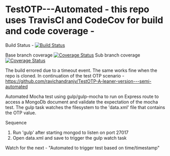 # TestOTP---Automated - this repo uses TravisCI and CodeCov for build and code coverage - 

Build Status - [![Build Status](https://travis-ci.org/ravichandranjv/TestOTP---Automated.svg?branch=master)](https://travis-ci.org/ravichandranjv/TestOTP---Automated)

Base branch coverage
[![Coverage Status](https://codecov.io/gh/ravichandranjv/TestOTP---Automated/badge.svg?branch=master)](https://codecov.io/gh/ravichandranjv/TestOTP---Automated?branch=master)
Sub branch coverage
[![Coverage Status](https://codecov.io/gh/ravichandranjv/TestOTP---Automated/badge.svg?branch=ravichandranjv-patch-1-travis-cache)](https://codecov.io/gh/ravichandranjv/TestOTP---Automated?branch=ravichandranjv-patch-1-travis-cache)

The build errored due to a timeout event. The same works fine when the repo is cloned.
In continuation of the test OTP scenario - https://github.com/ravichandranjv/TestOTP-A-leaner-version---semi-automated

Automated Mocha test using gulp/gulp-mocha to run on Express route to access a MongoDb document and validate the expectation of the mocha test. The gulp task watches the filesystem to the 'data.xml' file that contains the OTP value.

Sequence
1. Run 'gulp' after starting mongod to listen on port 27017
2. Open data.xml and save to trigger the gulp watch task

Watch for the next - "Automated to trigger test based on time/timestamp"

